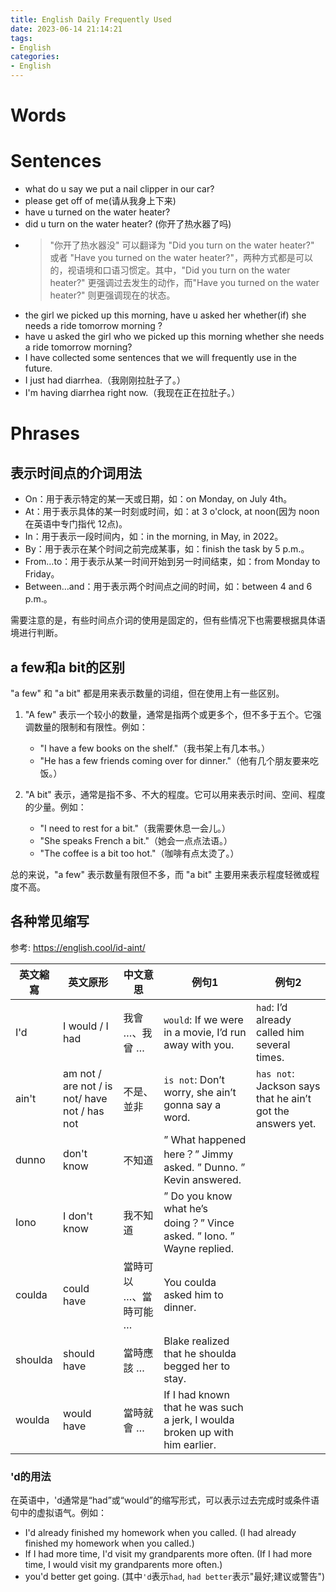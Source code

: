 ```yaml
---
title: English Daily Frequently Used 
date: 2023-06-14 21:14:21
tags:
- English
categories:
- English
---
```




# Words


# Sentences


- what do u say we put a nail clipper in our car?
- please get off of me(请从我身上下来)
- have u turned on the water heater?
- did u turn on the water heater? (你开了热水器了吗)
- > "你开了热水器没" 可以翻译为 "Did you turn on the water heater?" 或者 "Have you turned on the water heater?"，两种方式都是可以的，视语境和口语习惯定。其中，"Did you turn on the water heater?" 更强调过去发生的动作，而"Have you turned on the water heater?" 则更强调现在的状态。
- the girl we picked up this morning, have u asked her whether(if) she needs a ride tomorrow morning ?
- have u asked the girl who we picked up this morning whether she needs a ride tomorrow morning?
- I have collected some sentences that we will frequently use in the future.
- I just had diarrhea.（我刚刚拉肚子了。）
- I'm having diarrhea right now.（我现在正在拉肚子。）


# Phrases


## 表示时间点的介词用法

- On：用于表示特定的某一天或日期，如：on Monday, on July 4th。
- At：用于表示具体的某一时刻或时间，如：at 3 o'clock, at noon(因为 noon 在英语中专门指代 12点)。
- In：用于表示一段时间内，如：in the morning, in May, in 2022。
- By：用于表示在某个时间之前完成某事，如：finish the task by 5 p.m.。
- From…to：用于表示从某一时间开始到另一时间结束，如：from Monday to Friday。
- Between…and：用于表示两个时间点之间的时间，如：between 4 and 6 p.m.。

需要注意的是，有些时间点介词的使用是固定的，但有些情况下也需要根据具体语境进行判断。


## a few和a bit的区别

"a few" 和 "a bit" 都是用来表示数量的词组，但在使用上有一些区别。

1. "A few" 表示一个较小的数量，通常是指两个或更多个，但不多于五个。它强调数量的限制和有限性。例如：
   - "I have a few books on the shelf."（我书架上有几本书。）
   - "He has a few friends coming over for dinner."（他有几个朋友要来吃饭。）

2. "A bit" 表示，通常是指不多、不大的程度。它可以用来表示时间、空间、程度的少量。例如：
   - "I need to rest for a bit."（我需要休息一会儿。）
   - "She speaks French a bit."（她会一点点法语。）
   - "The coffee is a bit too hot."（咖啡有点太烫了。）

总的来说，"a few" 表示数量有限但不多，而 "a bit" 主要用来表示程度轻微或程度不高。




## 各种常见缩写

参考: https://english.cool/id-aint/


|英文縮寫|	英文原形                                      |	中文意思                |                   例句1 |                         例句2|
|-      |-                                              |-                     | -                   |  -                  |
| I'd    |	I would / I had	                            | 我會 …、我曾 …        | `would`: If we were in a movie, I’d run away with you.                   | `had`:  I’d already called him several times.                 |
| ain't	| am not / are not / is not/ have not / has not | 不是、並非             | `is not`: Don’t worry, she ain’t gonna say a word.                  |  `has not`: Jackson says that he ain’t got the answers yet.                  |
| dunno |	don't know                                  |	不知道              | ” What happened here？” Jimmy asked. ” Dunno. ” Kevin answered.                  |                    |
| Iono |	I don't know                                |	我不知道            | ” Do you know what he’s doing？” Vince asked. ” Iono. ” Wayne replied.                  |                    |
| coulda |	could have                                  |	當時可以 …、當時可能 … | You coulda asked him to dinner.                  |                    |
| shoulda |	should have                                 |	當時應該 …          |   Blake realized that he shoulda begged her to stay.                |                    |
| woulda |	would have                                  |	當時就會 …          |  If I had known that he was such a jerk, I woulda broken up with him earlier.                 |                    |


### 'd的用法

在英语中，'d通常是“had”或“would”的缩写形式，可以表示过去完成时或条件语句中的虚拟语气。例如：

- I'd already finished my homework when you called. (I had already finished my homework when you called.)
- If I had more time, I'd visit my grandparents more often. (If I had more time, I would visit my grandparents more often.)
- you'd better get going. (其中`'d`表示`had`, `had better`表示"最好;建议或警告")